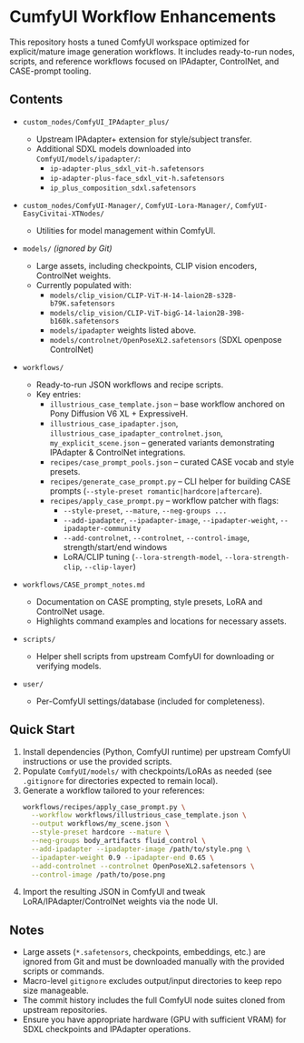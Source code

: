 # CumfyUI Workflow Enhancements

This repository hosts a tuned ComfyUI workspace optimized for explicit/mature image generation workflows. It includes ready-to-run nodes, scripts, and reference workflows focused on IPAdapter, ControlNet, and CASE-prompt tooling.

## Contents

- `custom_nodes/ComfyUI_IPAdapter_plus/`
  - Upstream IPAdapter+ extension for style/subject transfer.
  - Additional SDXL models downloaded into `ComfyUI/models/ipadapter/`:
    - `ip-adapter-plus_sdxl_vit-h.safetensors`
    - `ip-adapter-plus-face_sdxl_vit-h.safetensors`
    - `ip_plus_composition_sdxl.safetensors`
- `custom_nodes/ComfyUI-Manager/`, `ComfyUI-Lora-Manager/`, `ComfyUI-EasyCivitai-XTNodes/`
  - Utilities for model management within ComfyUI.

- `models/` *(ignored by Git)*
  - Large assets, including checkpoints, CLIP vision encoders, ControlNet weights.
  - Currently populated with:
    - `models/clip_vision/CLIP-ViT-H-14-laion2B-s32B-b79K.safetensors`
    - `models/clip_vision/CLIP-ViT-bigG-14-laion2B-39B-b160k.safetensors`
    - `models/ipadapter` weights listed above.
    - `models/controlnet/OpenPoseXL2.safetensors` (SDXL openpose ControlNet)

- `workflows/`
  - Ready-to-run JSON workflows and recipe scripts.
  - Key entries:
    - `illustrious_case_template.json` – base workflow anchored on Pony Diffusion V6 XL + ExpressiveH.
    - `illustrious_case_ipadapter.json`, `illustrious_case_ipadapter_controlnet.json`, `my_explicit_scene.json` – generated variants demonstrating IPAdapter & ControlNet integrations.
    - `recipes/case_prompt_pools.json` – curated CASE vocab and style presets.
    - `recipes/generate_case_prompt.py` – CLI helper for building CASE prompts (`--style-preset romantic|hardcore|aftercare`).
    - `recipes/apply_case_prompt.py` – workflow patcher with flags:
      - `--style-preset`, `--mature`, `--neg-groups ...`
      - `--add-ipadapter`, `--ipadapter-image`, `--ipadapter-weight`, `--ipadapter-community`
      - `--add-controlnet`, `--controlnet`, `--control-image`, strength/start/end windows
      - LoRA/CLIP tuning (`--lora-strength-model`, `--lora-strength-clip`, `--clip-layer`)

- `workflows/CASE_prompt_notes.md`
  - Documentation on CASE prompting, style presets, LoRA and ControlNet usage.
  - Highlights command examples and locations for necessary assets.

- `scripts/`
  - Helper shell scripts from upstream ComfyUI for downloading or verifying models.

- `user/`
  - Per-ComfyUI settings/database (included for completeness).

## Quick Start

1. Install dependencies (Python, ComfyUI runtime) per upstream ComfyUI instructions or use the provided scripts.
2. Populate `ComfyUI/models/` with checkpoints/LoRAs as needed (see `.gitignore` for directories expected to remain local).
3. Generate a workflow tailored to your references:
   ```bash
   workflows/recipes/apply_case_prompt.py \
     --workflow workflows/illustrious_case_template.json \
     --output workflows/my_scene.json \
     --style-preset hardcore --mature \
     --neg-groups body_artifacts fluid_control \
     --add-ipadapter --ipadapter-image /path/to/style.png \
     --ipadapter-weight 0.9 --ipadapter-end 0.65 \
     --add-controlnet --controlnet OpenPoseXL2.safetensors \
     --control-image /path/to/pose.png
   ```
4. Import the resulting JSON in ComfyUI and tweak LoRA/IPAdapter/ControlNet weights via the node UI.

## Notes

- Large assets (`*.safetensors`, checkpoints, embeddings, etc.) are ignored from Git and must be downloaded manually with the provided scripts or commands.
- Macro-level `gitignore` excludes output/input directories to keep repo size manageable.
- The commit history includes the full ComfyUI node suites cloned from upstream repositories.
- Ensure you have appropriate hardware (GPU with sufficient VRAM) for SDXL checkpoints and IPAdapter operations.

